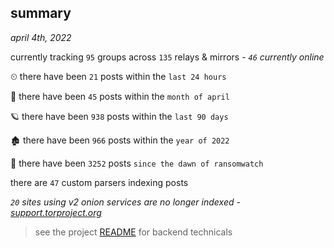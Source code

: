 
## summary
_april 4th, 2022_

currently tracking `95` groups across `135` relays & mirrors - _`46` currently online_

⏲ there have been `21` posts within the `last 24 hours`

🦈 there have been `45` posts within the `month of april`

🪐 there have been `938` posts within the `last 90 days`

🏚 there have been `966` posts within the `year of 2022`

🦕 there have been `3252` posts `since the dawn of ransomwatch`

there are `47` custom parsers indexing posts

_`20` sites using v2 onion services are no longer indexed - [support.torproject.org](https://support.torproject.org/onionservices/v2-deprecation/)_

> see the project [README](https://github.com/thetanz/ransomwatch#ransomwatch--) for backend technicals

